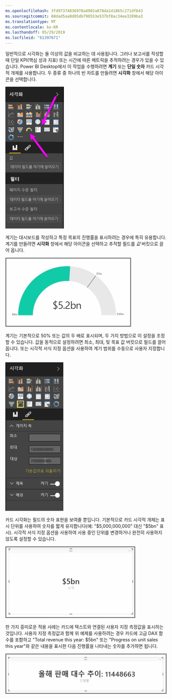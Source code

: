 ```yaml
---
ms.openlocfilehash: 3fd97374836978a4902a878da141865c271df643
ms.sourcegitcommit: 60dad5aa0d85db790553e537bf8ac34ee3289ba3
ms.translationtype: MT
ms.contentlocale: ko-KR
ms.lasthandoff: 05/29/2019
ms.locfileid: "61397671"
---
```

일반적으로 시각화는 둘 이상의 값을 비교하는 데 사용됩니다. 그러나 보고서를 작성할 때 단일 KPI(핵심 성과 지표) 또는 시간에 따른 메트릭을 추적하려는 경우가 있을 수 있습니다. Power BI Desktop에서 이 작업을 수행하려면 **계기** 또는 **단일 숫자** 카드 시각적 개체를 사용합니다. 두 종류 중 하나의 빈 차트를 만들려면 **시각화** 창에서 해당 아이콘을 선택합니다.

![](media/3-9-create-gauges-cards/3-9_1.png)

계기는 대시보드를 작성하고 특정 목표의 진행률을 표시하려는 경우에 특히 유용합니다. 계기를 만들려면 **시각화** 창에서 해당 아이콘을 선택하고 추적할 필드를 *값* 버킷으로 끌어 옵니다.

![](media/3-9-create-gauges-cards/3-9_1a.png)

계기는 기본적으로 50% 또는 값의 두 배로 표시되며, 두 가지 방법으로 이 설정을 조정할 수 있습니다.  값을 동적으로 설정하려면 최소, 최대, 및 목표 값 버킷으로 필드를 끌어 옵니다.    또는 시각적 서식 지정 옵션을 사용하여 계기 범위를 수동으로 사용자 지정합니다.

![](media/3-9-create-gauges-cards/3-9_2.png)

카드 시각화는 필드의 숫자 표현을 보여줄 뿐입니다. 기본적으로 카드 시각적 개체는 표시 단위를 사용하여 숫자를 짧게 유지합니다(예: "$5,000,000,000" 대신 "$5bn" 표시). 시각적 서식 지정 옵션을 사용하여 사용 중인 단위를 변경하거나 완전히 사용하지 않도록 설정할 수 있습니다.

![](media/3-9-create-gauges-cards/3-9_3.png)

한 가지 흥미로운 적용 사례는 카드에 텍스트와 연결된 사용자 지정 측정값을 표시하는 것입니다. 사용자 지정 측정값과 함께 위 예제를 사용하려는 경우 카드에 고급 DAX 함수를 포함하고 "Total revenue this year: $5bn" 또는 "Progress on unit sales this year"와 같은 내용을 표시한 다음 진행률을 나타내는 숫자를 추가하면 됩니다.

![](media/3-9-create-gauges-cards/3-9_4.png)

